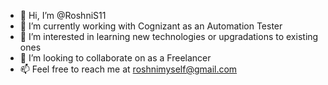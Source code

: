 - 👋 Hi, I’m @RoshniS11
-  🌱 I’m currently working with Cognizant as an Automation Tester
- 👀 I’m interested in learning new technologies or upgradations to existing ones 
- 💞️ I’m looking to collaborate on as a Freelancer
- 📫 Feel free to reach me at roshnimyself@gmail.com

<!---
RoshniS11/RoshniS11 is a ✨ special ✨ repository because its `README.md` (this file) appears on your GitHub profile.
You can click the Preview link to take a look at your changes.
--->

